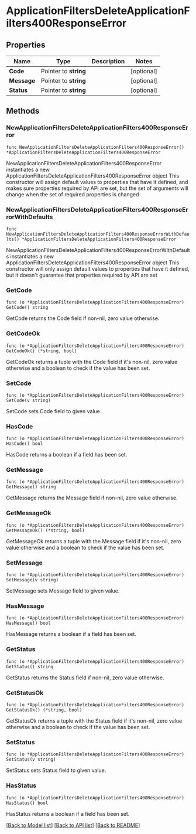 # ApplicationFiltersDeleteApplicationFilters400ResponseError

## Properties

Name | Type | Description | Notes
------------ | ------------- | ------------- | -------------
**Code** | Pointer to **string** |  | [optional] 
**Message** | Pointer to **string** |  | [optional] 
**Status** | Pointer to **string** |  | [optional] 

## Methods

### NewApplicationFiltersDeleteApplicationFilters400ResponseError

`func NewApplicationFiltersDeleteApplicationFilters400ResponseError() *ApplicationFiltersDeleteApplicationFilters400ResponseError`

NewApplicationFiltersDeleteApplicationFilters400ResponseError instantiates a new ApplicationFiltersDeleteApplicationFilters400ResponseError object
This constructor will assign default values to properties that have it defined,
and makes sure properties required by API are set, but the set of arguments
will change when the set of required properties is changed

### NewApplicationFiltersDeleteApplicationFilters400ResponseErrorWithDefaults

`func NewApplicationFiltersDeleteApplicationFilters400ResponseErrorWithDefaults() *ApplicationFiltersDeleteApplicationFilters400ResponseError`

NewApplicationFiltersDeleteApplicationFilters400ResponseErrorWithDefaults instantiates a new ApplicationFiltersDeleteApplicationFilters400ResponseError object
This constructor will only assign default values to properties that have it defined,
but it doesn't guarantee that properties required by API are set

### GetCode

`func (o *ApplicationFiltersDeleteApplicationFilters400ResponseError) GetCode() string`

GetCode returns the Code field if non-nil, zero value otherwise.

### GetCodeOk

`func (o *ApplicationFiltersDeleteApplicationFilters400ResponseError) GetCodeOk() (*string, bool)`

GetCodeOk returns a tuple with the Code field if it's non-nil, zero value otherwise
and a boolean to check if the value has been set.

### SetCode

`func (o *ApplicationFiltersDeleteApplicationFilters400ResponseError) SetCode(v string)`

SetCode sets Code field to given value.

### HasCode

`func (o *ApplicationFiltersDeleteApplicationFilters400ResponseError) HasCode() bool`

HasCode returns a boolean if a field has been set.

### GetMessage

`func (o *ApplicationFiltersDeleteApplicationFilters400ResponseError) GetMessage() string`

GetMessage returns the Message field if non-nil, zero value otherwise.

### GetMessageOk

`func (o *ApplicationFiltersDeleteApplicationFilters400ResponseError) GetMessageOk() (*string, bool)`

GetMessageOk returns a tuple with the Message field if it's non-nil, zero value otherwise
and a boolean to check if the value has been set.

### SetMessage

`func (o *ApplicationFiltersDeleteApplicationFilters400ResponseError) SetMessage(v string)`

SetMessage sets Message field to given value.

### HasMessage

`func (o *ApplicationFiltersDeleteApplicationFilters400ResponseError) HasMessage() bool`

HasMessage returns a boolean if a field has been set.

### GetStatus

`func (o *ApplicationFiltersDeleteApplicationFilters400ResponseError) GetStatus() string`

GetStatus returns the Status field if non-nil, zero value otherwise.

### GetStatusOk

`func (o *ApplicationFiltersDeleteApplicationFilters400ResponseError) GetStatusOk() (*string, bool)`

GetStatusOk returns a tuple with the Status field if it's non-nil, zero value otherwise
and a boolean to check if the value has been set.

### SetStatus

`func (o *ApplicationFiltersDeleteApplicationFilters400ResponseError) SetStatus(v string)`

SetStatus sets Status field to given value.

### HasStatus

`func (o *ApplicationFiltersDeleteApplicationFilters400ResponseError) HasStatus() bool`

HasStatus returns a boolean if a field has been set.


[[Back to Model list]](../README.md#documentation-for-models) [[Back to API list]](../README.md#documentation-for-api-endpoints) [[Back to README]](../README.md)


